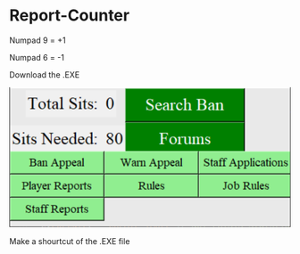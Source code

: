 # Report-Counter

Numpad 9 = +1

Numpad 6 = -1

Download the .EXE

![alt text](https://github.com/connorhess/Report-Counter/blob/master/Capture.PNG)

Make a shourtcut of the .EXE file
